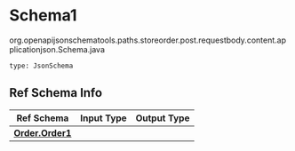 # Schema1
org.openapijsonschematools.paths.storeorder.post.requestbody.content.applicationjson.Schema.java
```
type: JsonSchema
```

## Ref Schema Info
Ref Schema | Input Type | Output Type
---------- | ---------- | -----------
[**Order.Order1**](../../../../../../components/schemas/Order.md) |  | 
